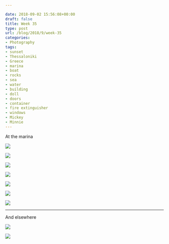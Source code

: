 ```yaml
---

date: 2018-09-02 15:56:08+00:00
draft: false
title: Week 35
type: post
url: /blog/2018/9/week-35
categories:
- Photography
tags:
- sunset
- Thessaloniki
- Greece
- marina
- boat
- rocks
- sea
- water
- building
- doll
- doors
- container
- fire extinguisher
- windows
- Mickey
- Minnie
---
```


At the marina



  
![](/images/2018-09-02-20189week-35/IMG_0388.jpg)

  

  
![](/images/2018-09-02-20189week-35/IMG_0389.jpg)

  

  
![](/images/2018-09-02-20189week-35/IMG_0360.jpg)

  

  
![](/images/2018-09-02-20189week-35/IMG_0391.jpg)

  

  
![](/images/2018-09-02-20189week-35/IMG_0397.jpg)

  

  
![](/images/2018-09-02-20189week-35/IMG_0394.jpg)

  

  
![](/images/2018-09-02-20189week-35/IMG_0396.jpg)

  



* * *

And elsewhere



  
![](/images/2018-09-02-20189week-35/IMG_0380.jpg)

  

  
![](/images/2018-09-02-20189week-35/IMG_0411.jpg)

  


